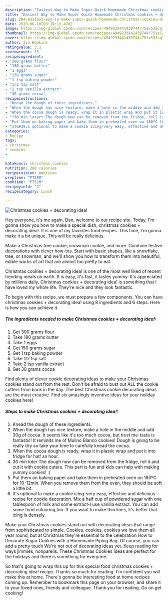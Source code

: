 ```yaml
---
description: "Easiest Way to Make Super Quick Homemade Christmas cookies + decorating idea!"
title: "Easiest Way to Make Super Quick Homemade Christmas cookies + decorating idea!"
slug: 204-easiest-way-to-make-super-quick-homemade-christmas-cookies-decorating-idea
date: 2020-06-10T03:19:13.470Z
image: https://img-global.cpcdn.com/recipes/4949233441439744/751x532cq70/christmas-cookies-decorating-idea-recipe-main-photo.jpg
thumbnail: https://img-global.cpcdn.com/recipes/4949233441439744/751x532cq70/christmas-cookies-decorating-idea-recipe-main-photo.jpg
cover: https://img-global.cpcdn.com/recipes/4949233441439744/751x532cq70/christmas-cookies-decorating-idea-recipe-main-photo.jpg
author: Iva Hopkins
ratingvalue: 3.1
reviewcount: 15
recipeingredient:
- "300 grams flour"
- "180 grams butter"
- "1 eggs"
- "150 grams sugar"
- "1 tsp baking powder"
- "1/2 tsp salt"
- "2 tsp vanilla extract"
- "30 grams cocoa"
recipeinstructions:
- "Knead the dough of these ingredients."
- "When the dough has nice texture, make a hole in the middle and add 30g of cocoa. It seems like it&#39;s too much cocoa, but trust me-taste is fantastic! It reminds me of Mulino Bianco cookies! Dough is going to be really dry so take your time to carefully knead the cocoa."
- "When the cocoa dough is ready, wrap it in plastic wrap and put it into fridge for half an hour."
- "*30 min later* The dough now can be removed from the fridge, roll it and cut it with cookie cuters. This part is fun and kids can help with making yummy cookies! :)"
- "Put them on baking paper and bake them in preheated oven on 180ºC for 10-12min. When you remove them from the oven, they should be soft a little bit."
- "It&#39;s optional to make a cookie icing-very easy, effective and delicious recipe for cookie decoration. Mix a half cup of powdered sugar with one tablespoon of milk and some extract-I use vanilla extract. You can add some food colouring,too. If you want to make thin lines, it&#39;s better that icing is densely."
categories:
- Recipe
tags:
- christmas
- cookies
- 

katakunci: christmas cookies  
nutrition: 280 calories
recipecuisine: American
preptime: "PT28M"
cooktime: "PT51M"
recipeyield: "2"
recipecategory: Lunch

---
```



![Christmas cookies + decorating idea!](https://img-global.cpcdn.com/recipes/4949233441439744/751x532cq70/christmas-cookies-decorating-idea-recipe-main-photo.jpg)

Hey everyone, it's me again, Dan, welcome to our recipe site. Today, I'm gonna show you how to make a special dish, christmas cookies + decorating idea!. It is one of my favorites food recipes. This time, I'm gonna make it a bit unique. This will be really delicious.

Make a Christmas tree cookie, snowman cookie, and more. Combine festive decorations with clever how-tos. Start with basic shapes, like a snowflake, tree, or snowman, and we&#39;ll show you how to transform them into beautiful, edible works of art that are almost too pretty to eat.

Christmas cookies + decorating idea! is one of the most well liked of recent trending meals on earth. It is easy, it's fast, it tastes yummy. It's appreciated by millions daily. Christmas cookies + decorating idea! is something that I have loved my whole life. They're nice and they look fantastic.


To begin with this recipe, we must prepare a few components. You can have christmas cookies + decorating idea! using 8 ingredients and 6 steps. Here is how you can achieve it.

<!--inarticleads1-->

##### The ingredients needed to make Christmas cookies + decorating idea!:

1. Get 300 grams flour
1. Take 180 grams butter
1. Take 1 eggs
1. Get 150 grams sugar
1. Get 1 tsp baking powder
1. Take 1/2 tsp salt
1. Take 2 tsp vanilla extract
1. Get 30 grams cocoa


Find plenty of clever cookie decorating ideas to make your Christmas cookies stand out from the rest. Don&#39;t be afraid to bust out ALL the cookie cutters from back in the day. The best Christmas cookie decorating ideas are the most creative. Find six amazingly inventive ideas for your holiday cookies here! 

<!--inarticleads2-->

##### Steps to make Christmas cookies + decorating idea!:

1. Knead the dough of these ingredients.
1. When the dough has nice texture, make a hole in the middle and add 30g of cocoa. It seems like it&#39;s too much cocoa, but trust me-taste is fantastic! It reminds me of Mulino Bianco cookies! Dough is going to be really dry so take your time to carefully knead the cocoa.
1. When the cocoa dough is ready, wrap it in plastic wrap and put it into fridge for half an hour.
1. *30 min later* The dough now can be removed from the fridge, roll it and cut it with cookie cuters. This part is fun and kids can help with making yummy cookies! :)
1. Put them on baking paper and bake them in preheated oven on 180ºC for 10-12min. When you remove them from the oven, they should be soft a little bit.
1. It&#39;s optional to make a cookie icing-very easy, effective and delicious recipe for cookie decoration. Mix a half cup of powdered sugar with one tablespoon of milk and some extract-I use vanilla extract. You can add some food colouring,too. If you want to make thin lines, it&#39;s better that icing is densely.


Make your Christmas cookies stand out with decorating ideas that range from sophisticated to simple. Cookies, cookies, cookies we love them all year round, but at Christmas they&#39;re essential to the celebration How to Decorate Sugar Cookies with a Homemade Piping Bag. Of course, you can add a pretty touch We&#39;re not out of decorating ideas yet. Keep reading for ways jimmies, nonpareils. These Christmas Cookies Ideas are perfect for the holidays and there is something for everyone. 

So that's going to wrap this up for this special food christmas cookies + decorating idea! recipe. Thanks so much for reading. I'm confident you will make this at home. There's gonna be interesting food at home recipes coming up. Remember to bookmark this page on your browser, and share it to your loved ones, friends and colleague. Thank you for reading. Go on get cooking!
